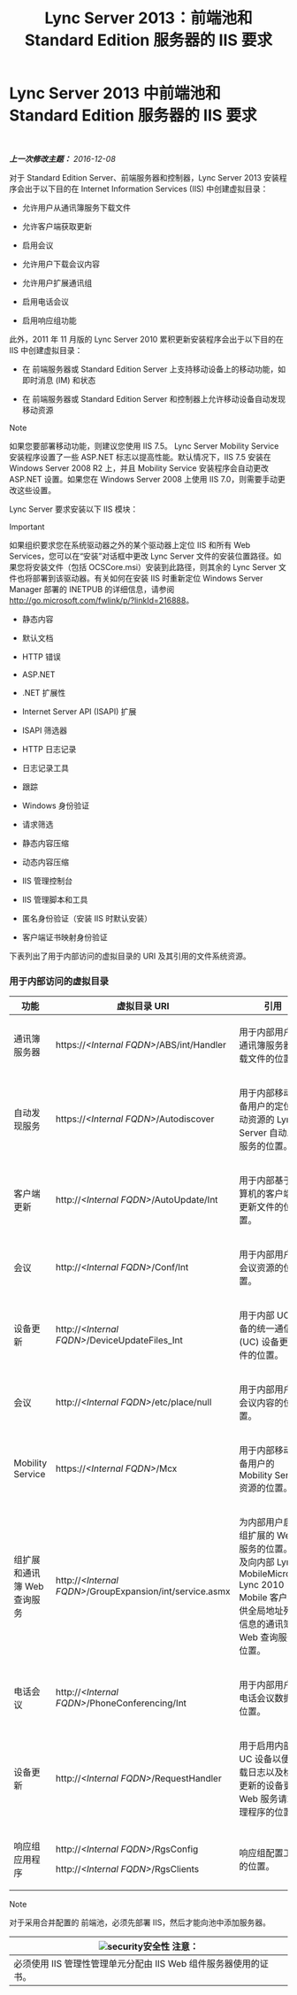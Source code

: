 ﻿---
title: Lync Server 2013：前端池和 Standard Edition 服务器的 IIS 要求
TOCTitle: 前端池和 Standard Edition 服务器的 IIS 要求
ms:assetid: e8a6c7ac-b6d5-4c7e-abe9-d8ea5eedbc62
ms:mtpsurl: https://technet.microsoft.com/zh-cn/library/Gg399038(v=OCS.15)
ms:contentKeyID: 49314603
ms.date: 12/10/2016
mtps_version: v=OCS.15
ms.translationtype: HT
---

# Lync Server 2013 中前端池和 Standard Edition 服务器的 IIS 要求

 

_**上一次修改主题：** 2016-12-08_

对于 Standard Edition Server、前端服务器和控制器，Lync Server 2013 安装程序会出于以下目的在 Internet Information Services (IIS) 中创建虚拟目录：

  - 允许用户从通讯簿服务下载文件

  - 允许客户端获取更新

  - 启用会议

  - 允许用户下载会议内容

  - 允许用户扩展通讯组

  - 启用电话会议

  - 启用响应组功能

此外，2011 年 11 月版的 Lync Server 2010 累积更新安装程序会出于以下目的在 IIS 中创建虚拟目录：

  - 在 前端服务器或 Standard Edition Server 上支持移动设备上的移动功能，如即时消息 (IM) 和状态

  - 在 前端服务器或 Standard Edition Server 和控制器上允许移动设备自动发现移动资源

> [!NOTE]  
> 如果您要部署移动功能，则建议您使用 IIS 7.5。 Lync Server Mobility Service 安装程序设置了一些 ASP.NET 标志以提高性能。默认情况下，IIS 7.5 安装在 Windows Server 2008 R2 上，并且 Mobility Service 安装程序会自动更改 ASP.NET 设置。如果您在 Windows Server 2008 上使用 IIS 7.0，则需要手动更改这些设置。



Lync Server 要求安装以下 IIS 模块：

> [!IMPORTANT]
> 如果组织要求您在系统驱动器之外的某个驱动器上定位 IIS 和所有 Web Services，您可以在“安装”对话框中更改 Lync Server 文件的安装位置路径。如果您将安装文件（包括 OCSCore.msi）安装到此路径，则其余的 Lync Server 文件也将部署到该驱动器。有关如何在安装 IIS 时重新定位 Windows Server Manager 部署的 INETPUB 的详细信息，请参阅 <a href="http://go.microsoft.com/fwlink/p/?linkid=216888">http://go.microsoft.com/fwlink/p/?linkId=216888</a>。


  - 静态内容

  - 默认文档

  - HTTP 错误

  - ASP.NET

  - .NET 扩展性

  - Internet Server API (ISAPI) 扩展

  - ISAPI 筛选器

  - HTTP 日志记录

  - 日志记录工具

  - 跟踪

  - Windows 身份验证

  - 请求筛选

  - 静态内容压缩

  - 动态内容压缩

  - IIS 管理控制台

  - IIS 管理脚本和工具

  - 匿名身份验证（安装 IIS 时默认安装）

  - 客户端证书映射身份验证

下表列出了用于内部访问的虚拟目录的 URI 及其引用的文件系统资源。

### 用于内部访问的虚拟目录

<table>
<colgroup>
<col style="width: 33%" />
<col style="width: 33%" />
<col style="width: 33%" />
</colgroup>
<thead>
<tr class="header">
<th>功能</th>
<th>虚拟目录 URI</th>
<th>引用</th>
</tr>
</thead>
<tbody>
<tr class="odd">
<td><p>通讯簿服务器</p></td>
<td><p>https://<em>&lt;Internal FQDN&gt;</em>/ABS/int/Handler</p></td>
<td><p>用于内部用户的通讯簿服务器下载文件的位置。</p></td>
</tr>
<tr class="even">
<td><p>自动发现服务</p></td>
<td><p>https://<em>&lt;Internal FQDN&gt;</em>/Autodiscover</p></td>
<td><p>用于内部移动设备用户的定位移动资源的 Lync Server 自动发现服务的位置。</p></td>
</tr>
<tr class="odd">
<td><p>客户端更新</p></td>
<td><p>http://<em>&lt;Internal FQDN&gt;</em>/AutoUpdate/Int</p></td>
<td><p>用于内部基于计算机的客户端的更新文件的位置。</p></td>
</tr>
<tr class="even">
<td><p>会议</p></td>
<td><p>http://<em>&lt;Internal FQDN&gt;</em>/Conf/Int</p></td>
<td><p>用于内部用户的会议资源的位置。</p></td>
</tr>
<tr class="odd">
<td><p>设备更新</p></td>
<td><p>http://<em>&lt;Internal FQDN&gt;</em>/DeviceUpdateFiles_Int</p></td>
<td><p>用于内部 UC 设备的统一通信 (UC) 设备更新文件的位置。</p></td>
</tr>
<tr class="even">
<td><p>会议</p></td>
<td><p>http://<em>&lt;Internal FQDN&gt;</em>/etc/place/null</p></td>
<td><p>用于内部用户的会议内容的位置。</p></td>
</tr>
<tr class="odd">
<td><p>Mobility Service</p></td>
<td><p>https://<em>&lt;Internal FQDN&gt;</em>/Mcx</p></td>
<td><p>用于内部移动设备用户的 Mobility Service 资源的位置。</p></td>
</tr>
<tr class="even">
<td><p>组扩展和通讯簿 Web 查询服务</p></td>
<td><p>http://<em>&lt;Internal FQDN&gt;</em>/GroupExpansion/int/service.asmx</p></td>
<td><p>为内部用户启用组扩展的 Web 服务的位置。以及向内部 Lync MobileMicrosoft Lync 2010 Mobile 客户端提供全局地址列表信息的通讯簿 Web 查询服务的位置。</p></td>
</tr>
<tr class="odd">
<td><p>电话会议</p></td>
<td><p>http://<em>&lt;Internal FQDN&gt;</em>/PhoneConferencing/Int</p></td>
<td><p>用于内部用户的电话会议数据的位置。</p></td>
</tr>
<tr class="even">
<td><p>设备更新</p></td>
<td><p>http://<em>&lt;Internal FQDN&gt;</em>/RequestHandler</p></td>
<td><p>用于启用内部 UC 设备以便上载日志以及检查更新的设备更新 Web 服务请求处理程序的位置。</p></td>
</tr>
<tr class="odd">
<td><p>响应组应用程序</p></td>
<td><p>http://<em>&lt;Internal FQDN&gt;</em>/RgsConfig</p>
<p>http://<em>&lt;Internal FQDN&gt;</em>/RgsClients</p></td>
<td><p>响应组配置工具的位置。</p></td>
</tr>
</tbody>
</table>


> [!NOTE]  
> 对于采用合并配置的 前端池，必须先部署 IIS，然后才能向池中添加服务器。



<table>
<thead>
<tr class="header">
<th><img src="images/Gg399038.security(OCS.15).gif" title="security" alt="security" />安全性 注意：</th>
</tr>
</thead>
<tbody>
<tr class="odd">
<td>必须使用 IIS 管理性管理单元分配由 IIS Web 组件服务器使用的证书。</td>
</tr>
</tbody>
</table>

